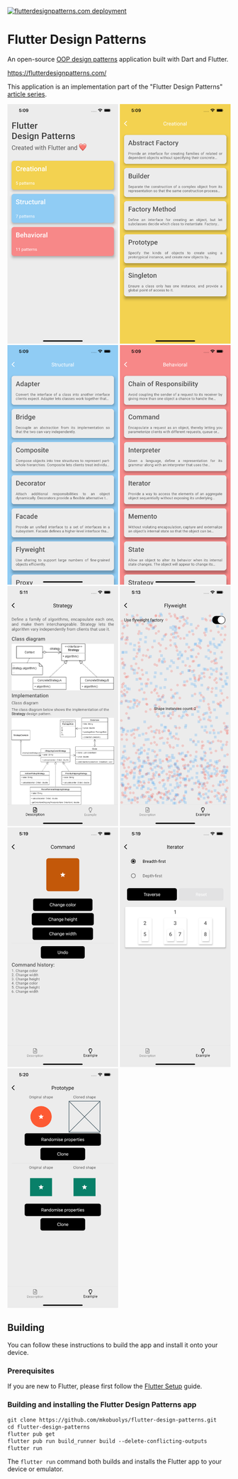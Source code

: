 [![flutterdesignpatterns.com deployment](https://github.com/mkobuolys/flutter-design-patterns/actions/workflows/main.yml/badge.svg)](https://github.com/mkobuolys/flutter-design-patterns/actions/workflows/main.yml)

# Flutter Design Patterns

An open-source [OOP design patterns](https://en.wikipedia.org/wiki/Design_Patterns) application built with Dart and Flutter.

https://flutterdesignpatterns.com/

This application is an implementation part of the "Flutter Design Patterns" [article series](https://kazlauskas.dev/blog/flutter-design-patterns-0-introduction).

<p float="left">
	<img src="./images/home.png" alt="Home Page" width="250">
	<img src="./images/creational.png" alt="Creational Design Patterns" width="250">
	<img src="./images/structural.png" alt="Structural Design Patterns" width="250">
	<img src="./images/behavioral.png" alt="Behavioral Design Patterns" width="250">
    <img src="./images/markdown.png" alt="Design Pattern Markdown" width="250">
	<img src="./images/flyweight.png" alt="Flyweight Design Pattern Example" width="250">
	<img src="./images/command.png" alt="Command Design Pattern Example" width="250">
	<img src="./images/iterator.png" alt="Iterator Design Pattern Example" width="250">
	<img src="./images/prototype.png" alt="Prototype Design Pattern Example" width="250">
</p>

## Building

You can follow these instructions to build the app and install it onto your device.

### Prerequisites

If you are new to Flutter, please first follow the [Flutter Setup](https://flutter.dev/setup/) guide.

### Building and installing the Flutter Design Patterns app

```
git clone https://github.com/mkobuolys/flutter-design-patterns.git
cd flutter-design-patterns
flutter pub get
flutter pub run build_runner build --delete-conflicting-outputs
flutter run
```

The `flutter run` command both builds and installs the Flutter app to your device or emulator.
